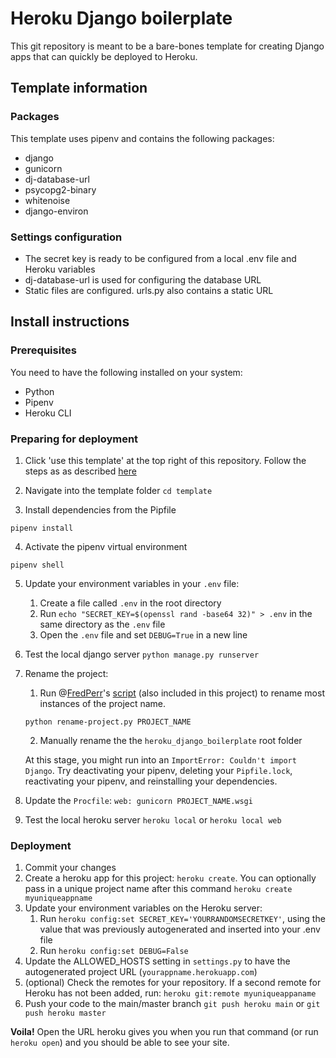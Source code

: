 # Heroku Django boilerplate
This git repository is meant to be a bare-bones template for creating Django apps that can quickly be deployed to Heroku.

## Template information

### Packages
This template uses pipenv and contains the following packages:
* django
* gunicorn
* dj-database-url
* psycopg2-binary
* whitenoise
* django-environ

### Settings configuration
* The secret key is ready to be configured from a local .env file and Heroku variables
* dj-database-url is used for configuring the database URL
* Static files are configured. urls.py also contains a static URL

## Install instructions
### Prerequisites
You need to have the following installed on your system:
* Python
* Pipenv
* Heroku CLI

### Preparing for deployment
1. Click 'use this template' at the top right of this repository. Follow the steps as as described [here](https://docs.github.com/en/repositories/creating-and-managing-repositories/creating-a-repository-from-a-template)

2. Navigate into the template folder
`cd template`

3. Install dependencies from the Pipfile

`pipenv install`

4. Activate the pipenv virtual environment

`pipenv shell`

5. Update your environment variables in your `.env` file:
    1. Create a file called `.env` in the root directory
    1. Run `echo "SECRET_KEY=$(openssl rand -base64 32)" > .env` in the same directory as the `.env` file
    2. Open the `.env` file and set `DEBUG=True` in a new line

6. Test the local django server
`python manage.py runserver`

7. Rename the project:

    1. Run @[FredPerr](github.com/FredPerr)'s [script](https://github.com/FredPerr/django_super/blob/main/rename-project.py) (also included in this       project) to rename most instances of the project name.
    
    `python rename-project.py PROJECT_NAME`

    2. Manually rename the the `heroku_django_boilerplate` root folder

    At this stage, you might run into an `ImportError: Couldn't import Django`. Try deactivating your pipenv, deleting your `Pipfile.lock`, reactivating your pipenv, and reinstalling your dependencies. 

8. Update the `Procfile`:
`web: gunicorn PROJECT_NAME.wsgi`

9. Test the local heroku server
`heroku local` or `heroku local web`

### Deployment
1. Commit your changes
2. Create a heroku app for this project:
`heroku create`.
You can optionally pass in a unique project name after this command
`heroku create myuniqueappname`
3. Update your environment variables on the Heroku server:
    1. Run `heroku config:set SECRET_KEY='YOURRANDOMSECRETKEY'`, using the value that was previously autogenerated and inserted into your .env file
    2. Run `heroku config:set DEBUG=False` 
4. Update the ALLOWED_HOSTS setting in `settings.py` to have the autogenerated project URL (`yourappname.herokuapp.com`)
5. (optional) Check the remotes for your repository. If a second remote for Heroku has not been added, run:
`heroku git:remote myuniqueappaname`
6. Push your code to the main/master branch
`git push heroku main` or `git push heroku master`

**Voila!** Open the URL heroku gives you when you run that command (or run `heroku open`) and you should be able to see your site. 
